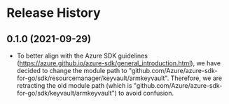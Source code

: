 # Release History

## 0.1.0 (2021-09-29)
- To better align with the Azure SDK guidelines (https://azure.github.io/azure-sdk/general_introduction.html), we have decided to change the module path to "github.com/Azure/azure-sdk-for-go/sdk/resourcemanager/keyvault/armkeyvault". Therefore, we are retracting the old module path (which is "github.com/Azure/azure-sdk-for-go/sdk/keyvault/armkeyvault") to avoid confusion. 